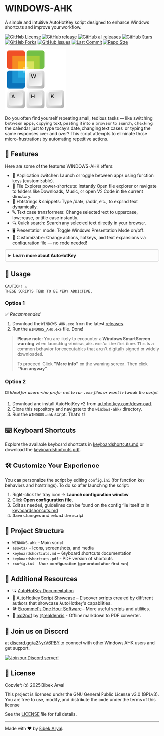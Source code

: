 # WINDOWS-AHK

A simple and intuitive AutoHotKey script designed to enhance Windows shortcuts and improve your workflow.

[![GitHub License](https://img.shields.io/github/license/arlbibek/windows-ahk)](https://github.com/arlbibek/windows-ahk/blob/master/LICENSE)
[![GitHub release](https://img.shields.io/github/v/release/arlbibek/windows-ahk)](https://github.com/arlbibek/windows-ahk/releases/latest)
[![GitHub all releases](https://img.shields.io/github/downloads/arlbibek/windows-ahk/total)](https://github.com/arlbibek/windows-ahk/releases/latest)
[![GitHub Stars](https://img.shields.io/github/stars/arlbibek/windows-ahk?style=social)](https://github.com/arlbibek/windows-ahk/stargazers)
[![GitHub Forks](https://img.shields.io/github/forks/arlbibek/windows-ahk?style=social)](https://github.com/arlbibek/windows-ahk/network/members)
[![GitHub Issues](https://img.shields.io/github/issues/arlbibek/windows-ahk)](https://github.com/arlbibek/windows-ahk/issues)
[![Last Commit](https://img.shields.io/github/last-commit/arlbibek/windows-ahk)](https://github.com/arlbibek/windows-ahk/commits/main)
[![Repo Size](https://img.shields.io/github/repo-size/arlbibek/windows-ahk)](https://github.com/arlbibek/windows-ahk)

<img src="https://raw.githubusercontent.com/arlbibek/windows-ahk/master/assets/windows-ahk.png" width="200" />

Do you often find yourself repeating small, tedious tasks — like switching between apps, copying text, pasting it into a browser to search, checking the calendar just to type today’s date, changing text cases, or typing the same responses over and over? This script attempts to eliminate those micro-frustrations by automating repetitive actions.

## 🚀 Features

Here are some of the features WINDOWS-AHK offers:

- 🔄 Application switcher: Launch or toggle between apps using function keys (customizable).
- 📁 File Explorer power-shortcuts: Instantly Open file explorer or navigate to folders like Downloads, Music, or open VS Code in the current directory.
- 🧠 Hotstrings & snippets: Type /date, /addr, etc., to expand text dynamically.
- 🔤 Text case transformers: Change selected text to uppercase, lowercase, or title case instantly.
- 🔍 Quick search: Search any selected text directly in your browser.
- 🖥️ Presentation mode: Toggle Windows Presentation Mode on/off.
- 🧩 Customizable: Change actions, hotkeys, and text expansions via configuration file — no code needed!

<details style="border: 1px solid #ccc; border-radius: 5px; padding: 10px; margin-bottom: 10px;">
  <summary style="font-weight: bold; cursor: pointer; outline: none;">
    Learn more about AutoHotKey
  </summary>
AutoHotkey is a free and open-source scripting language for Windows, originally designed to create custom keyboard shortcuts, automate tasks, and perform fast macro-creation. It empowers users of all skill levels to automate repetitive tasks in Windows applications.

- Official Website: [autohotkey.com](https://www.autohotkey.com)
- Download AutoHotkey: [autohotkey.com/download](https://www.autohotkey.com/download)

</details>

## 📖 Usage

```plaintext
CAUTION! ⚠️
THESE SCRIPTS TEND TO BE VERY ADDICTIVE.
```

### Option 1

✅ _Recommended_

1. Download the `WINDOWS_AHK.exe` from the latest [releases](https://github.com/arlbibek/windows-ahk/releases).
2. Run the `WINDOWS_AHK.exe` file. Done!

> **Please note:** You are likely to encounter a **Windows SmartScreen warning** when launching `windows_ahk.exe` for the first time.
> This is a common behavior for executables that aren't digitally signed or widely downloaded.
>
> To proceed: Click **"More info"** on the warning screen. Then click **"Run anyway"**.

### Option 2

☑️ _Ideal for users who prefer not to run `.exe` files or want to tweak the script_

1. Download and install AutoHotKey v2 from [autohotkey.com/download](https://www.autohotkey.com/download).
2. Clone this repository and navigate to the `windows-ahk/` directory.
3. Run the `WINDOWS.ahk` script. That’s it!

## ⌨️ Keyboard Shortcuts

Explore the available keyboard shortcuts in [keyboardshortcuts.md](https://github.com/arlbibek/windows-ahk/blob/master/keyboardshortcuts.md) or download the [keyboardshortcuts.pdf](https://github.com/arlbibek/windows-ahk/blob/master/keyboardshortcuts.pdf).

## 🛠️ Customize Your Experience

You can personalize the script by editing `config.ini` (for function key behaviors and hotstrings). To do so after launching the script:

1. Right-click the tray icon → **Launch configuration window**
2. Click **Open configuration file**,
3. Edit as needed, guidelines can be found on the config file itself or in [keyboardshortcuts.md](https://github.com/arlbibek/windows-ahk/blob/master/keyboardshortcuts.md)
4. Save changes and reload the script

## 📂 Project Structure

- `WINDOWS.ahk` – Main script
- `assets/` – Icons, screenshots, and media
- `keyboardshortcuts.md` – Keyboard shortcuts documentation
- `keyboardshortcuts.pdf` – PDF version of shortcuts
- `config.ini` – User configuration (generated after first run)

## 🔗 Additional Resources

- 🔍 [AutoHotKey Documentation](https://www.autohotkey.com/docs/v2/)
- 📜 [AutoHotkey Script Showcase](https://www.autohotkey.com/docs/scripts/index.htm) – Discover scripts created by different authors that showcase AutoHotkey's capabilities.
- 🛠️ [Skrommel's One Hour Software](https://www.dcmembers.com/skrommel/downloads/) – More useful scripts and utilities.
- 📄 [md2pdf](https://github.com/realdennis/md2pdf) by [@realdennis](https://github.com/realdennis/) - Offline markdown to PDF converter.

## 💬 Join us on Discord

at [discord.gg/a2NyrV6PBY](http://discord.gg/a2NyrV6PBY) to connect with other Windows AHK users and get support.

[![Join our Discord server!](https://invidget.switchblade.xyz/a2NyrV6PBY)](http://discord.gg/a2NyrV6PBY)

## 📜 License

Copyleft (ↄ) 2025 Bibek Aryal

This project is licensed under the GNU General Public License v3.0 (GPLv3).
You are free to use, modify, and distribute the code under the terms of this license.

See the [LICENSE](https://github.com/arlbibek/windows-ahk/blob/master/LICENSE) file for full details.

---

Made with ❤️ by [Bibek Aryal](https://bibeka.com.np/).

